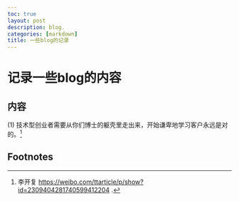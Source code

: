 ```yaml
---
toc: true
layout: post
description: blog.
categories: [markdown]
title: 一些blog的记录
---
```

# 记录一些blog的内容

## 内容
(1) 技术型创业者需要从你们博士的躯壳里走出来，开始谦卑地学习客户永远是对的。[^1]



## Footnotes



[^1]: 李开复 https://weibo.com/ttarticle/p/show?id=2309404281740599412204 .